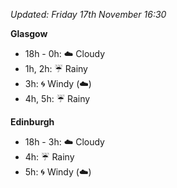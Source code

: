 *Updated: Friday 17th November 16:30*

**Glasgow**

* 18h - 0h: :cloud: Cloudy
* 1h, 2h: :umbrella: Rainy
* 3h: :cyclone: Windy (:cloud:)
* 4h, 5h: :umbrella: Rainy

**Edinburgh**

* 18h - 3h: :cloud: Cloudy
* 4h: :umbrella: Rainy
* 5h: :cyclone: Windy (:cloud:)
